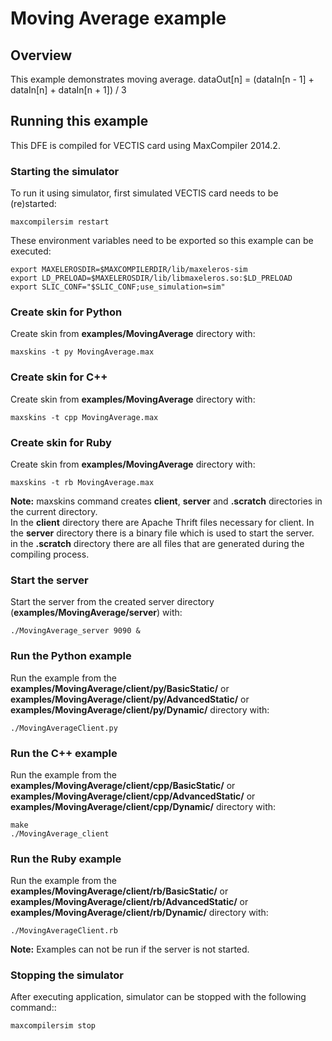 # Moving Average example

## Overview

This example demonstrates moving average. dataOut[n] = (dataIn[n - 1] + dataIn[n] + dataIn[n + 1]) / 3

## Running this example

This DFE is compiled for VECTIS card using MaxCompiler 2014.2.

### Starting the simulator

To run it using simulator, first simulated VECTIS card needs to be (re)started:

    maxcompilersim restart

These environment variables need to be exported so this example can be executed:

    export MAXELEROSDIR=$MAXCOMPILERDIR/lib/maxeleros-sim
    export LD_PRELOAD=$MAXELEROSDIR/lib/libmaxeleros.so:$LD_PRELOAD
    export SLIC_CONF="$SLIC_CONF;use_simulation=sim"

### Create skin for Python

Create skin from **examples/MovingAverage** directory with:

    maxskins -t py MovingAverage.max

### Create skin for C++

Create skin from **examples/MovingAverage** directory with:

    maxskins -t cpp MovingAverage.max
    
### Create skin for Ruby

Create skin from **examples/MovingAverage** directory with:

    maxskins -t rb MovingAverage.max
    
**Note:** maxskins command creates **client**, **server** and **.scratch** directories in the current directory.    
In the **client** directory there are Apache Thrift files necessary for client. 
In the **server** directory there is a binary file which is used to start the server.   
in the **.scratch** directory there are all files that are generated during the compiling process.  

### Start the server

Start the server from the created server directory (**examples/MovingAverage/server**) with:

    ./MovingAverage_server 9090 &

### Run the Python example

Run the example from the **examples/MovingAverage/client/py/BasicStatic/** or **examples/MovingAverage/client/py/AdvancedStatic/** or **examples/MovingAverage/client/py/Dynamic/** directory with:

    ./MovingAverageClient.py

### Run the C++ example

Run the example from the **examples/MovingAverage/client/cpp/BasicStatic/** or **examples/MovingAverage/client/cpp/AdvancedStatic/** or **examples/MovingAverage/client/cpp/Dynamic/** directory with:

    make
    ./MovingAverage_client


### Run the Ruby example

Run the example from the **examples/MovingAverage/client/rb/BasicStatic/** or **examples/MovingAverage/client/rb/AdvancedStatic/** or **examples/MovingAverage/client/rb/Dynamic/** directory with:

    ./MovingAverageClient.rb
    
**Note:** Examples can not be run if the server is not started. 

### Stopping the simulator

After executing application, simulator can be stopped with the following command::

    maxcompilersim stop
